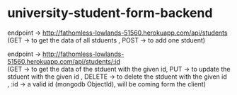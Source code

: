 # university-student-form-backend

endpoint -> http://fathomless-lowlands-51560.herokuapp.com/api/students (GET -> to get the data of all stduents , POST -> to add one stduent)

endpoint -> http://fathomless-lowlands-51560.herokuapp.com/api/students/:id  
    (GET -> to get the data of the stduent with the given id, 
     PUT -> to update the stduent with the given id , 
     DELETE -> to delete the stduent with the given id , 
     :id -> a valid id (mongodb ObjectId), will be coming form the client)
